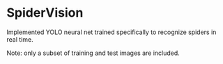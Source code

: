 # SpiderVision
Implemented YOLO neural net trained specifically to recognize spiders in real time.

Note: only a subset of training and test images are included.

